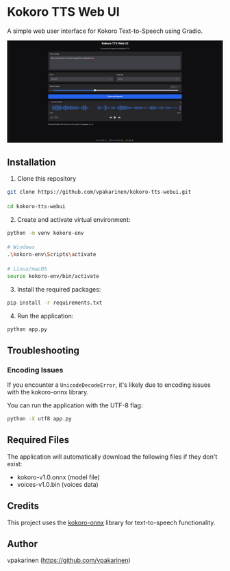 # Kokoro TTS Web UI

A simple web user interface for Kokoro Text-to-Speech using Gradio.

![Kokoro TTS Web UI Preview](kokoro-tts-webui-preview.png)

## Installation

1. Clone this repository

```bash
git clone https://github.com/vpakarinen/kokoro-tts-webui.git

cd kokoro-tts-webui
```

2. Create and activate virtual environment:

```bash
python -m venv kokoro-env

# Windows
.\kokoro-env\Scripts\activate

# Linux/macOS
source kokoro-env/bin/activate
```

3. Install the required packages:

```bash
pip install -r requirements.txt
```

4. Run the application:

```bash
python app.py
```

## Troubleshooting

### Encoding Issues

If you encounter a `UnicodeDecodeError`, it's likely due to encoding issues with the kokoro-onnx library. 

You can run the application with the UTF-8 flag:

```bash
python -X utf8 app.py
```

## Required Files

The application will automatically download the following files if they don't exist:
- kokoro-v1.0.onnx (model file)
- voices-v1.0.bin (voices data)

## Credits

This project uses the [kokoro-onnx](https://github.com/thewh1teagle/kokoro-onnx) library for text-to-speech functionality.

## Author

vpakarinen (https://github.com/vpakarinen)
